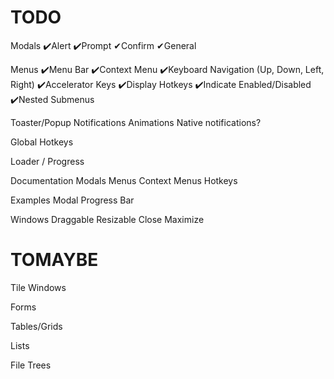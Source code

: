 TODO
====

Modals
  ✔️Alert
  ✔️Prompt
  ✔Confirm
  ✔General

Menus
  ✔️Menu Bar
  ✔️Context Menu
  ✔️Keyboard Navigation (Up, Down, Left, Right)
  ✔️Accelerator Keys
  ✔️Display Hotkeys
  ✔️Indicate Enabled/Disabled
  ✔️Nested Submenus

Toaster/Popup Notifications
  Animations
  Native notifications?

Global Hotkeys

Loader / Progress

Documentation
  Modals
  Menus
  Context Menus
  Hotkeys

Examples
  Modal Progress Bar

Windows
  Draggable
  Resizable
  Close
  Maximize

TOMAYBE
=======

Tile Windows

Forms

Tables/Grids

Lists

File Trees
